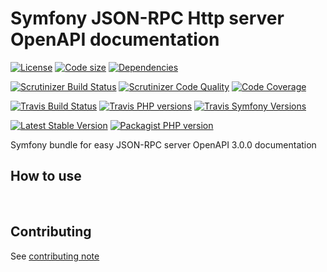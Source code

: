# Symfony JSON-RPC Http server OpenAPI documentation
[![License](https://img.shields.io/github/license/yoanm/symfony-jsonrpc-http-server-openapi-doc.svg)](https://github.com/yoanm/symfony-jsonrpc-http-server-openapi-doc) [![Code size](https://img.shields.io/github/languages/code-size/yoanm/symfony-jsonrpc-http-server-openapi-doc.svg)](https://github.com/yoanm/symfony-jsonrpc-http-server-openapi-doc) [![Dependencies](https://img.shields.io/librariesio/github/yoanm/symfony-jsonrpc-http-server-openapi-doc.svg)](https://libraries.io/packagist/yoanm%2Fsymfony-jsonrpc-http-server-openapi-doc)

[![Scrutinizer Build Status](https://img.shields.io/scrutinizer/build/g/yoanm/symfony-jsonrpc-http-server-openapi-doc.svg?label=Scrutinizer&logo=scrutinizer)](https://scrutinizer-ci.com/g/yoanm/symfony-jsonrpc-http-server-openapi-doc/build-status/master) [![Scrutinizer Code Quality](https://img.shields.io/scrutinizer/g/yoanm/symfony-jsonrpc-http-server-openapi-doc/master.svg?logo=scrutinizer)](https://scrutinizer-ci.com/g/yoanm/symfony-jsonrpc-http-server-openapi-doc/?branch=master) [![Code Coverage](https://img.shields.io/scrutinizer/coverage/g/yoanm/symfony-jsonrpc-http-server-openapi-doc/master.svg?logo=scrutinizer)](https://scrutinizer-ci.com/g/yoanm/symfony-jsonrpc-http-server-openapi-doc/?branch=master)

[![Travis Build Status](https://img.shields.io/travis/com/yoanm/symfony-jsonrpc-http-server-openapi-doc/master.svg?label=Travis&logo=travis)](https://travis-ci.com/yoanm/symfony-jsonrpc-http-server-openapi-doc) [![Travis PHP versions](https://img.shields.io/travis/php-v/yoanm/symfony-jsonrpc-http-server-openapi-doc.svg?logo=travis)](https://php.net/) [![Travis Symfony Versions](https://img.shields.io/badge/Symfony-v3%20%2F%20v4-8892BF.svg?logo=travis)](https://symfony.com/)

[![Latest Stable Version](https://img.shields.io/packagist/v/yoanm/symfony-jsonrpc-http-server-openapi-doc.svg)](https://packagist.org/packages/yoanm/symfony-jsonrpc-http-server-openapi-doc) [![Packagist PHP version](https://img.shields.io/packagist/php-v/yoanm/symfony-jsonrpc-http-server-openapi-doc.svg)](https://packagist.org/packages/yoanm/symfony-jsonrpc-http-server-openapi-doc)

Symfony bundle for easy JSON-RPC server OpenAPI 3.0.0 documentation

## How to use
   

## Contributing
See [contributing note](./CONTRIBUTING.md)
